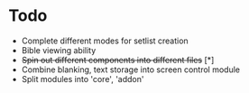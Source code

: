 # Todo

* Complete different modes for setlist creation
* Bible viewing ability
* ~~Spin out different components into different files~~ [*]
* Combine blanking, text storage into screen control module
* Split modules into 'core', 'addon'
